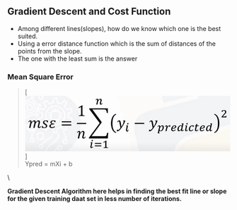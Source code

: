## Gradient Descent and Cost Function

* Among different lines(slopes), how do we know which one is the best suited.
* Using a error distance function which is the sum of distances of the points from the slope. 
* The one with the least sum is the answer

### Mean Square Error

> [![MSE](/images/Gradient/MSE.png)]
\
> Ypred = mXi + b

\

**Gradient Descent Algorithm here helps in finding the best fit line or slope for the given training daat set in less number of iterations.**
